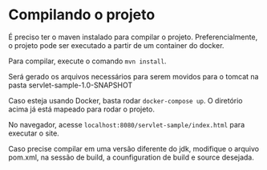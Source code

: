 # Compilando o projeto

É preciso ter o maven instalado para compilar o projeto.
Preferencialmente, o projeto pode ser executado a partir de um container do docker.

Para compilar, execute o comando `mvn install`.

Será gerado os arquivos necessários para serem movidos para o tomcat na pasta servlet-sample-1.0-SNAPSHOT

Caso esteja usando Docker, basta rodar `docker-compose up`. O diretório acima já está mapeado para rodar o projeto.

No navegador, acesse `localhost:8080/servlet-sample/index.html` para executar o site.

Caso precise compilar em uma versão diferente do jdk, modifique o arquivo pom.xml, na sessão de build, a counfiguration de build e source desejada.
